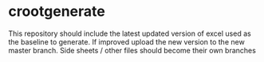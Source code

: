 # crootgenerate
This repository should include the latest updated version of excel used as the baseline to generate. If improved upload the new version to the new master branch. Side sheets / other files should become their own branches
